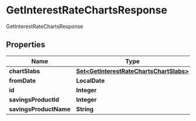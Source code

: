 

# GetInterestRateChartsResponse

GetInterestRateChartsResponse

## Properties

| Name | Type | Description | Notes |
|------------ | ------------- | ------------- | -------------|
|**chartSlabs** | [**Set&lt;GetInterestRateChartsChartSlabs&gt;**](GetInterestRateChartsChartSlabs.md) |  |  [optional] |
|**fromDate** | **LocalDate** |  |  [optional] |
|**id** | **Integer** |  |  [optional] |
|**savingsProductId** | **Integer** |  |  [optional] |
|**savingsProductName** | **String** |  |  [optional] |



